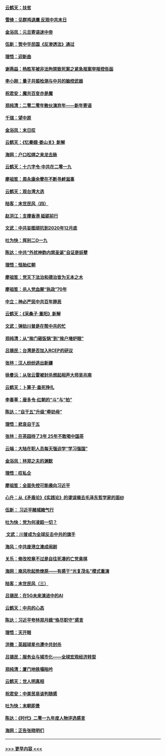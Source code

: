 #### [云鹤天：扶贫](../pages/nsc993/n11764245.md?t=01030744) 
#### [雪绮：见群鸡退鹰  反观中共末日](../pages/nsc993/n11762112.md?t=01030744) 
#### [金浴凤：元旦寄语迷中帝](../pages/nsc993/n11761788.md?t=01030744) 
#### [伍新：贺中华民国《反渗透法》通过](../pages/nsc993/n11761994.md?t=01030744) 
#### [理悟：迎新曲](../pages/nsc993/n11761152.md?t=01030744) 
#### [谢燕益：杨胜军被非法拘禁致死案之紧急报案举报控告函](../pages/nsc993/n11756134.md?t=01030744) 
#### [李小刚：量子共振检测与中共的脑控武器](../pages/nsc993/n11754518.md?t=01030744) 
#### [祝君安：魔共百变亦是魔](../pages/nsc993/n11754469.md?t=01030744) 
#### [郑纯清：二零二零年散伙演弃年——新年寄语](../pages/nsc993/n11754195.md?t=01030744) 
#### [千瑞：望中原](../pages/nsc993/n11754159.md?t=01030744) 
#### [金浴凤：末日叹](../pages/nsc993/n11752359.md?t=01030744) 
#### [云鹤天：《忆秦娥‧娄山关》新解](../pages/nsc993/n11752348.md?t=01030744) 
#### [海网：户口松绑之来龙去脉](../pages/nsc993/n11752328.md?t=01030744) 
#### [云鹤天：十六字令‧中共在二零一九](../pages/nsc993/n11752305.md?t=01030744) 
#### [廖祖笙：周永康余孽在不断寻衅滋事](../pages/nsc993/n11751013.md?t=01030744) 
#### [云鹤天：观台湾大选](../pages/nsc993/n11751007.md?t=01030744) 
#### [陆客：末世民风（四）](../pages/nsc993/n11749203.md?t=01030744) 
#### [赵洪江：支撑香港 砥砺前行](../pages/nsc993/n11748482.md?t=01030744) 
#### [文武：中共妄图顽抗到2020年12月底](../pages/nsc993/n11748446.md?t=01030744) 
#### [吐为快：挥别二O一九](../pages/nsc993/n11748411.md?t=01030744) 
#### [陈达：中共“外扰神韵内禁圣诞”自证是妖孽](../pages/nsc993/n11748226.md?t=01030744) 
#### [理悟：怪胎红朝](../pages/nsc993/n11748206.md?t=01030744) 
#### [廖祖笙：党天下法治和德治皆为无本之木](../pages/nsc993/n11748135.md?t=01030744) 
#### [廖祖笙：杀人党血腥“执政”70年](../pages/nsc993/n11745144.md?t=01030744) 
#### [中立：神必严惩中共百年罪恶](../pages/nsc993/n11744970.md?t=01030744) 
#### [云鹤天：《采桑子‧重阳》新解](../pages/nsc993/n11744948.md?t=01030744) 
#### [文武：弹劾川普是在帮中共的忙](../pages/nsc993/n11744758.md?t=01030744) 
#### [郑纯清：从“挨门砸饭锅”到“挨户堵炉眼”](../pages/nsc993/n11744745.md?t=01030744) 
#### [吕锡民：台湾是否加入RCEP的研议](../pages/nsc993/n11744701.md?t=01030744) 
#### [张林：汉人纷纷逃出新疆](../pages/nsc993/n11743530.md?t=01030744) 
#### [徐曼沅：从张云雷被封杀想起相声大师吴兆南](../pages/nsc993/n11741816.md?t=01030744) 
#### [云鹤天：卜算子‧垂死挣扎](../pages/nsc993/n11739956.md?t=01030744) 
#### [李春草：唐多令‧红朝的“斗”与“拍”](../pages/nsc993/n11739830.md?t=01030744) 
#### [陈达：“自干五”升级“牵妨母”](../pages/nsc993/n11739724.md?t=01030744) 
#### [理悟：悲哀自干五](../pages/nsc993/n11739547.md?t=01030744) 
#### [张林：在茶园待了3年 25年不敢喝中国茶](../pages/nsc993/n11739240.md?t=01030744) 
#### [云端：大陆在职人员每天强迫学“学习强国”](../pages/nsc993/n11738735.md?t=01030744) 
#### [金浴凤：林郑之夫的渊默](../pages/nsc993/n11737735.md?t=01030744) 
#### [理悟：叹私企](../pages/nsc993/n11737715.md?t=01030744) 
#### [廖祖笙：全面失控可能袭向习近平](../pages/nsc993/n11737704.md?t=01030744) 
#### [心升：从《矛盾论》《实践论》的谬误揭去毛泽东哲学家的面纱](../pages/nsc993/n11736962.md?t=01030744) 
#### [伍新： 习近平赌城赌气行](../pages/nsc993/n11736929.md?t=01030744) 
#### [吐为快：党为何凌蹈一切？](../pages/nsc993/n11736915.md?t=01030744) 
#### [ 文武：川普成为全球反击中共的旗手](../pages/nsc993/n11736882.md?t=01030744) 
#### [海风：中共废港立澳成闹剧](../pages/nsc993/n11735857.md?t=01030744) 
#### [关乐：修改校章不过是自往死凑的亡党臭棋](../pages/nsc993/n11735097.md?t=01030744) 
#### [海网：南风吹起势燎原——有感于“光复茂名”模式重演](../pages/nsc993/n11732308.md?t=01030744) 
#### [陆客：末世民风（三）](../pages/nsc993/n11732211.md?t=01030744) 
#### [吕锡民：在5G未来演进中的AI](../pages/nsc993/n11730010.md?t=01030744) 
#### [云鹤天：中共的心态](../pages/nsc993/n11729906.md?t=01030744) 
#### [陈达：习近平夸林郑月娥“恪尽职守”感言](../pages/nsc993/n11729881.md?t=01030744) 
#### [理悟：天开眼](../pages/nsc993/n11729699.md?t=01030744) 
#### [洪微：英超球星也遭中共封杀](../pages/nsc993/n11727243.md?t=01030744) 
#### [吕锡民：服务业与城市化——全球宏观经济转型](../pages/nsc993/n11725845.md?t=01030744) 
#### [郑纯清：厦门地铁塌陷吟](../pages/nsc993/n11725813.md?t=01030744) 
#### [云鹤天：世人明真相](../pages/nsc993/n11725621.md?t=01030744) 
#### [祝君安：中美贸易谈判随感](../pages/nsc993/n11725609.md?t=01030744) 
#### [吐为快：末朝即景](../pages/nsc993/n11723365.md?t=01030744) 
#### [陈达：《时代》二零一九年度人物评选感言](../pages/nsc993/n11723337.md?t=01030744) 
#### [海网：正告张晓明们](../pages/nsc993/n11723228.md?t=01030744) 

----
#### [ >>> 更早内容 <<< ](../indexes/nsc993-earlier.md)
